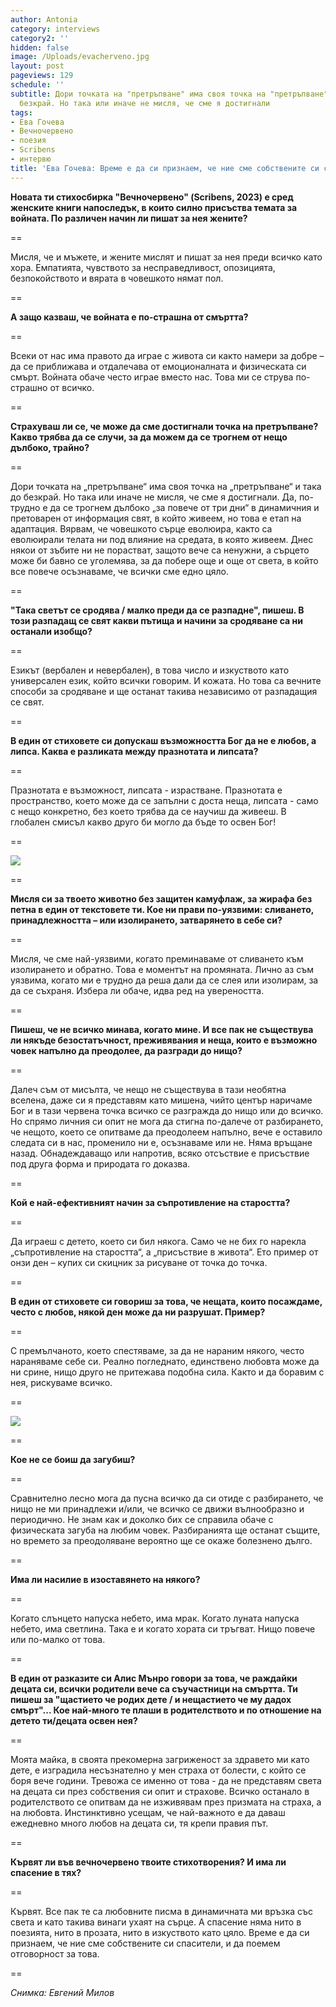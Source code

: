 ```yaml
---
author: Antonia
category: interviews
category2: ''
hidden: false
image: /Uploads/evacherveno.jpg
layout: post
pageviews: 129
schedule: ''
subtitle: Дори точката на "претръпване" има своя точка на "претръпване" и така до
  безкрай. Но така или иначе не мисля, че сме я достигнали
tags:
- Ева Гочева
- Вечночервено
- поезия
- Scribens
- интервю
title: 'Ева Гочева: Време е да си признаем, че ние сме собствените си спасители'
---
```


**Новата ти стихосбирка "Вечночервено" (Scribens, 2023) e сред женските книги напоследък, в които силно присъства темата за войната. По различен начин ли пишат за нея жените?**

\==

Мисля, че и мъжете, и жените мислят и пишат за нея преди всичко като хора. Емпатията, чувството за несправедливост, опозицията, безпокойството и вярата в човешкото нямат пол. 

\==

**А защо казваш, че войната е по-страшна от смъртта?**

\==

Всеки от нас има правото да играе с живота си както намери за добре – да се приближава и отдалечава от емоционалната и физическата си смърт. Войната обаче често играе вместо нас. Това ми се струва по-страшно от всичко. 

\==

**Страхуваш ли се, че може да сме достигнали точка на претръпване? Какво трябва да се случи, за да можем да се трогнем от нещо дълбоко, трайно?**

\==

Дори точката на „претръпване“ има своя точка на „претръпване“ и така до безкрай. Но така или иначе не мисля, че сме я достигнали. Да, по-трудно е да се трогнем дълбоко „за повече от три дни“ в динамичния и претоварен от информация свят, в който живеем, но това е етап на адаптация. Вярвам, че човешкото сърце еволюира, както са еволюирали телата ни под влияние на средата, в която живеем. Днес някои от зъбите ни не порастват, защото вече са ненужни, а сърцето може би бавно се уголемява, за да побере още и още от света, в който все повече осъзнаваме, че всички сме едно цяло.

\==

**"Така светът се сродява / малко преди да се разпадне", пишеш. В този разпадащ се свят какви пътища и начини за сродяване са ни останали изобщо?** 

\==

Езикът (вербален и невербален), в това число и изкуството като универсален език, който всички говорим. И кожата. Но това са вечните способи за сродяване и ще останат такива независимо от разпадащия се свят. 

\==

**В един от стиховете си допускаш възможността Бог да не е любов, а липса. Каква е разликата между празнотата и липсата?**

\==

Празнотата е възможност, липсата - израстване. Празнотата е пространство, което може да се запълни с доста неща, липсата - само с нещо конкретно, без което трябва да се научиш да живееш. В глобален смисъл какво друго би могло да бъде то освен Бог!

\==

![](/Uploads/1179757391444205477.jpg)

\==

**Мисля си за твоето животно без защитен камуфлаж, за жирафа без петна в един от текстовете ти. Кое ни прави по-уязвими: сливането, принадлежността – или изолирането, затварянето в себе си?**

\==

Мисля, че сме най-уязвими, когато преминаваме от сливането към изолирането и обратно. Това е моментът на промяната. Лично аз съм уязвима, когато ми е трудно да реша дали да се слея или изолирам, за да се съхраня. Избера ли обаче, идва ред на увереността. 

\==

**Пишеш, че не всичко минава, когато мине. И все пак не съществува ли някъде безостатъчност, преживявания и неща, които е възможно човек напълно да преодолее, да разгради до нищо?**

\==

Далеч съм от мисълта, че нещо не съществува в тази необятна вселена, даже си я представям като мишена, чийто център наричаме Бог и в тази червена точка всичко се разгражда до нищо или до всичко. Но спрямо личния си опит не мога да стигна по-далече от разбирането, че нещото, което се опитваме да преодолеем напълно, вече е оставило следата си в нас, променило ни е, осъзнаваме или не. Няма връщане назад. Обнадеждаващо или напротив, всяко отсъствие е присъствие под друга форма и природата го доказва.

\==

**Кой е най-ефективният начин за съпротивление на старостта?**

\==

Да играеш с детето, което си бил някога. Само че не бих го нарекла „съпротивление на старостта“, а „присъствие в живота“. Ето пример от онзи ден – купих си скицник за рисуване от точка до точка.

\==

**В един от стиховете си говориш за това, че нещата, които посаждаме, често с любов, някой ден може да ни разрушат. Пример?**

\==

С премълчаното, което спестяваме, за да не нараним някого, често нараняваме себе си. Реално погледнато, единствено любовта може да ни срине, нищо друго не притежава подобна сила. Както и да боравим с нея, рискуваме всичко.

\==

![](/Uploads/1788498093224757287.jpg)

\==

**Кое не се боиш да загубиш?** 

\==

Сравнително лесно мога да пусна всичко да си отиде с разбирането, че нищо не ми принадлежи и/или, че всичко се движи вълнообразно и периодично. Не знам как и доколко бих се справила обаче с физическата загуба на любим човек. Разбиранията ще останат същите, но времето за преодоляване вероятно ще се окаже болезнено дълго.

\==

**Има ли насилие в изоставянето на някого?**

\==

Когато слънцето напуска небето, има мрак. Когато луната напуска небето, има светлина. Така е и когато хората си тръгват. Нищо повече или по-малко от това. 

\==

**В един от разказите си Алис Мънро говори за това, че раждайки децата си, всички родители вече са съучастници на смъртта. Ти пишеш за "щастието че родих дете / и нещастието че му дадох смърт"... Кое най-много те плаши в родителството и по отношение на детето ти/децата освен нея?**

\==

Моята майка, в своята прекомерна загриженост за здравето ми като дете, е изградила несъзнателно у мен страха от болести, с който се боря вече години. Тревожа се именно от това - да не представям света на децата си през собствения си опит и страхове. Всичко останало в родителството се опитвам да не изживявам през призмата на страха, а на любовта. Инстинктивно усещам, че най-важното е да даваш ежедневно много любов на децата си, тя крепи правия път. 

\==

**Кървят ли във вечночервено твоите стихотворения? И има ли спасение в тях?**

\==

Кървят. Все пак те са любовните писма в динамичната ми връзка със света и като такива винаги ухаят на сърце. А спасение няма нито в поезията, нито в прозата, нито в изкуството като цяло. Време е да си признаем, че ние сме собствените си спасители, и да поемем отговорност за това.

\==

*Снимка: Евгений Милов*